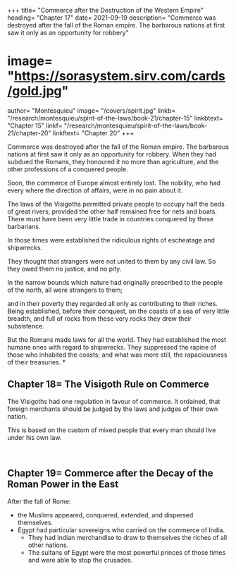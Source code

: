 +++
title= "Commerce after the Destruction of the Western Empire"
heading= "Chapter 17"
date= 2021-09-19
description= "Commerce was destroyed after the fall of the Roman empire. The barbarous nations at first saw it only as an opportunity for robbery"
# image= "https://sorasystem.sirv.com/cards/gold.jpg"
author= "Montesquieu"
image= "/covers/spirit.jpg"
linkb= "/research/montesquieu/spirit-of-the-laws/book-21/chapter-15"
linkbtext= "Chapter 15"
linkf= "/research/montesquieu/spirit-of-the-laws/book-21/chapter-20"
linkftext= "Chapter 20"
+++

Commerce was destroyed after the fall of the Roman empire. The barbarous nations at first saw it only as an opportunity for robbery. When they had subdued the Romans, they honoured it no more than agriculture, and the other professions of a conquered people.

Soon, the commerce of Europe almost entirely lost. The nobility, who had every where the direction of affairs, were in no pain about it.

The laws of the Visigoths permitted private people to occupy half the beds of great rivers, provided the other half remained free for nets and boats. There must have been very little trade in countries conquered by these barbarians.

In those times were established the ridiculous rights of escheatage and shipwrecks.

They thought that strangers were not united to them by any civil law. So they owed them no justice, and no pity.

In the narrow bounds which nature had originally prescribed to the people of the north, all were strangers to them;

and in their poverty they regarded all only as contributing to their riches.
    Being established, before their conquest, on the coasts of a sea of very little breadth, and full of rocks from these very rocks they drew their subsistence.

But the Romans made laws for all the world. They had established the most humane ones with regard to shipwrecks. They suppressed the rapine of those who inhabited the coasts; and what was more still, the rapaciousness of their treasuries. †


## Chapter 18= The Visigoth Rule on Commerce

The Visigoths had one regulation in favour of commerce. It ordained, that foreign merchants should be judged by the laws and judges of their own nation.

This is based on the custom of mixed people that every man should live under his own law.

<br>

## Chapter 19= Commerce after the Decay of the Roman Power in the East

After the fall of Rome:
- the Muslims appeared, conquered, extended, and dispersed themselves.
- Egypt had particular sovereigns who carried on the commerce of India. 
  - They had Indian merchandise to draw to themselves the riches of all other nations. 
  - The sultans of Egypt were the most powerful princes of those times and were able to stop the crusades.


